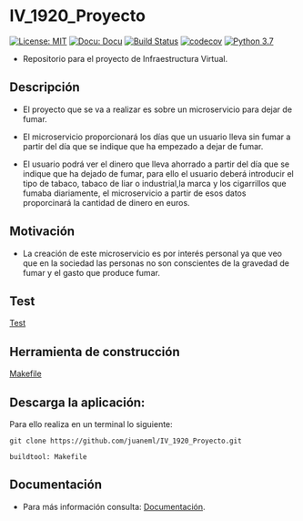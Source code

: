 # IV_1920_Proyecto
[![License: MIT](https://img.shields.io/badge/License-MIT-yellow.svg)](https://opensource.org/licenses/MIT)
[![Docu: Docu](https://img.shields.io/static/v1?label=Documentación&message=si&color=success)](https://juaneml.github.io/doc_IV-1920_Proyecto/)
[![Build Status](https://img.shields.io/travis/juaneml/IV_1920_Proyecto?logo=travis)](https://travis-ci.org/juaneml/IV_1920_Proyecto)
[![codecov](https://codecov.io/gh/juaneml/IV_1920_Proyecto/branch/master/graph/badge.svg)](https://codecov.io/gh/juaneml/IV_1920_Proyecto)
[![Python 3.7](https://img.shields.io/badge/python-3.7-blue.svg)](https://www.python.org/downloads/release/python-360/)

- Repositorio para el proyecto de Infraestructura Virtual.

## Descripción

- El proyecto que se va a realizar es sobre un microservicio para dejar de fumar.
  
- El microservicio proporcionará los días que un usuario lleva sin fumar a partir del día que se indique que ha empezado a dejar de fumar.
  
- El usuario podrá ver el dinero que lleva ahorrado a partir del día que se indique que ha dejado de fumar, para ello el usuario deberá introducir el tipo de tabaco, tabaco de liar o industrial,la marca y los cigarrillos que fumaba diariamente, el microservicio a partir de esos datos proporcinará la cantidad de dinero en euros.

## Motivación

- La creación de este microservicio es por interés personal ya que veo que en la sociedad las personas no son conscientes de la gravedad de fumar y el gasto que produce fumar.

## Test
[Test](https://github.com/juaneml/IV_1920_Proyecto/tree/master/test)

## Herramienta de construcción
[Makefile](https://github.com/juaneml/IV_1920_Proyecto/blob/master/Makefile)

## Descarga la aplicación:
Para ello realiza en un terminal lo siguiente:
~~~
git clone https://github.com/juaneml/IV_1920_Proyecto.git
~~~
~~~
buildtool: Makefile
~~~
## Documentación
- Para más información consulta: [Documentación](https://github.com/juaneml/IV_1920_Proyecto/tree/master/doc).


